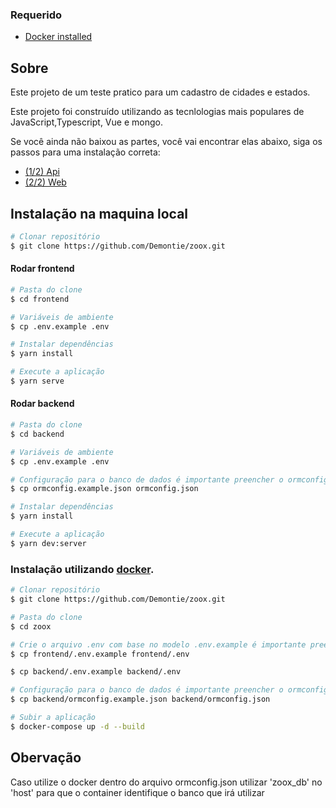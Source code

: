 ### Requerido
* [Docker installed](https://www.docker.com/)


## Sobre
Este projeto de um teste pratico para um cadastro de cidades e estados.

Este projeto foi construído utilizando as tecnlologias mais populares de JavaScript,Typescript, Vue e mongo.

Se você ainda não baixou as partes, você vai encontrar elas abaixo, siga os passos para uma instalação correta:
- [(1/2) Api](https://github.com/Demontie/zoox/tree/main/backend)
- [(2/2) Web](https://github.com/Demontie/zoox/tree/main/frontend)



## Instalação na maquina local


```bash
# Clonar repositório
$ git clone https://github.com/Demontie/zoox.git
```

#### Rodar frontend

```bash
# Pasta do clone
$ cd frontend

# Variáveis de ambiente
$ cp .env.example .env

# Instalar dependências
$ yarn install

# Execute a aplicação
$ yarn serve
```

#### Rodar backend

```bash
# Pasta do clone
$ cd backend

# Variáveis de ambiente
$ cp .env.example .env

# Configuração para o banco de dados é importante preencher o ormconfig.json corretamente para conexão com o banco
$ cp ormconfig.example.json ormconfig.json

# Instalar dependências
$ yarn install

# Execute a aplicação
$ yarn dev:server
```


### Instalação utilizando [docker](https://www.docker.com/).


```bash
# Clonar repositório
$ git clone https://github.com/Demontie/zoox.git

# Pasta do clone
$ cd zoox

# Crie o arquivo .env com base no modelo .env.example é importante preencher o .env corretamente.
$ cp frontend/.env.example frontend/.env

$ cp backend/.env.example backend/.env

# Configuração para o banco de dados é importante preencher o ormconfig.json corretamente para conexão com o banco
$ cp backend/ormconfig.example.json backend/ormconfig.json

# Subir a aplicação
$ docker-compose up -d --build
```

## Obervação

Caso utilize o docker dentro do arquivo ormconfig.json utilizar 'zoox_db' no 'host' para que o container identifique o banco que irá utilizar